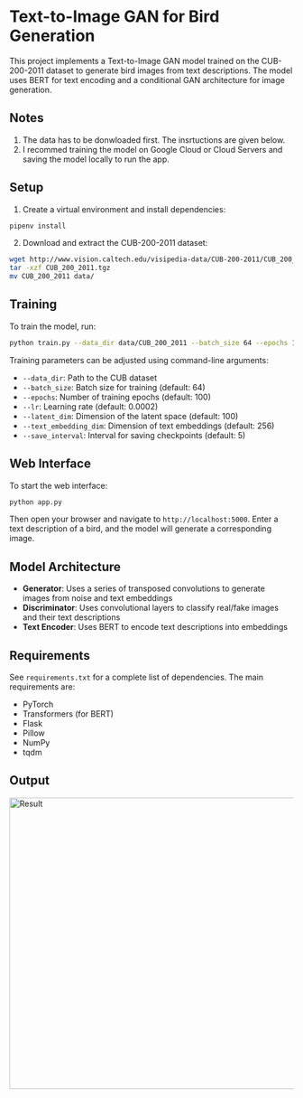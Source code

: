# Text-to-Image GAN for Bird Generation

This project implements a Text-to-Image GAN model trained on the CUB-200-2011 dataset to generate bird images from text descriptions. The model uses BERT for text encoding and a conditional GAN architecture for image generation.

## Notes
1. The data has to be donwloaded first. The insrtuctions are given below.
2. I recommed training the model on Google Cloud or Cloud Servers and saving the model locally to run the app.

## Setup

1. Create a virtual environment and install dependencies:
```bash
pipenv install
```

2. Download and extract the CUB-200-2011 dataset:
```bash
wget http://www.vision.caltech.edu/visipedia-data/CUB-200-2011/CUB_200_2011.tgz
tar -xzf CUB_200_2011.tgz
mv CUB_200_2011 data/
```

## Training

To train the model, run:
```bash
python train.py --data_dir data/CUB_200_2011 --batch_size 64 --epochs 100
```

Training parameters can be adjusted using command-line arguments:
- `--data_dir`: Path to the CUB dataset
- `--batch_size`: Batch size for training (default: 64)
- `--epochs`: Number of training epochs (default: 100)
- `--lr`: Learning rate (default: 0.0002)
- `--latent_dim`: Dimension of the latent space (default: 100)
- `--text_embedding_dim`: Dimension of text embeddings (default: 256)
- `--save_interval`: Interval for saving checkpoints (default: 5)

## Web Interface

To start the web interface:
```bash
python app.py
```

Then open your browser and navigate to `http://localhost:5000`. Enter a text description of a bird, and the model will generate a corresponding image.

## Model Architecture

- **Generator**: Uses a series of transposed convolutions to generate images from noise and text embeddings
- **Discriminator**: Uses convolutional layers to classify real/fake images and their text descriptions
- **Text Encoder**: Uses BERT to encode text descriptions into embeddings

## Requirements

See `requirements.txt` for a complete list of dependencies. The main requirements are:
- PyTorch
- Transformers (for BERT)
- Flask
- Pillow
- NumPy
- tqdm 


## Output
<img width="516" alt="Result" src="https://github.com/user-attachments/assets/eec0884f-5074-4a6d-8c9c-55e9c1afa81f" />
